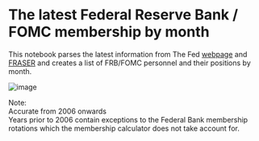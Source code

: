 # The latest Federal Reserve Bank / FOMC membership by month
This notebook parses the latest information from The Fed [webpage](https://www.federalreserve.gov/aboutthefed/bios/board/boardmembership.htm) and [FRASER](https://fraser.stlouisfed.org/) and creates a list of FRB/FOMC personnel and their positions by month.

![image](https://github.com/sjdude/latest-FRB-FOMC-members/assets/73837835/d719e6ee-bbbb-41b5-aec3-6d9192316b45)

Note:
<br>Accurate from 2006 onwards
<br>Years prior to 2006 contain exceptions to the Federal Bank membership rotations which the membership calculator does not take account for.
